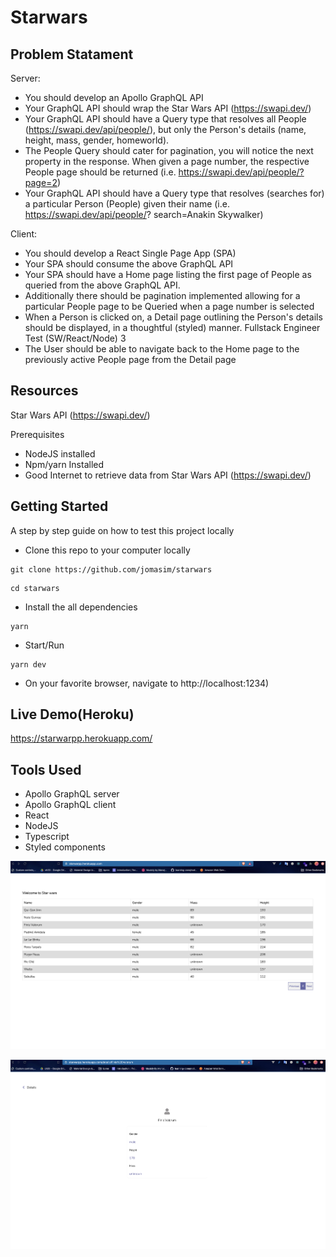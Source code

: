 # Starwars
## Problem Statament
Server:
- You should develop an Apollo GraphQL API
- Your GraphQL API should wrap the Star Wars API (https://swapi.dev/)
- Your GraphQL API should have a Query type that resolves all People
(https://swapi.dev/api/people/), but only the Person's details (name, height,
mass, gender, homeworld).
- The People Query should cater for pagination, you will notice the next
property in the response. When given a page number, the respective People
page should be returned (i.e. https://swapi.dev/api/people/?page=2)
- Your GraphQL API should have a Query type that resolves (searches for) a
particular Person People) given their name (i.e. https://swapi.dev/api/people/?
search=Anakin Skywalker)

Client:
- You should develop a React Single Page App SPA
- Your SPA should consume the above GraphQL API
- Your SPA should have a Home page listing the first page of People as queried
from the above GraphQL API.
- Additionally there should be pagination implemented allowing for a particular
People page to be Queried when a page number is selected
- When a Person is clicked on, a Detail page outlining the Person's details
should be displayed, in a thoughtful (styled) manner.
Fullstack Engineer Test SW/React/Node) 3
- The User should be able to navigate back to the Home page to the previously
active People page from the Detail page

## Resources
Star Wars API (https://swapi.dev/)

Prerequisites
- NodeJS installed
- Npm/yarn Installed
- Good Internet to retrieve data from Star Wars API (https://swapi.dev/)


## Getting Started
A step by step guide on how to test this project locally

- Clone this repo to your computer locally

```
git clone https://github.com/jomasim/starwars 
 ```
```
cd starwars
```

- Install the all dependencies
``` 
yarn 
```
- Start/Run 
```
yarn dev
```
- On your favorite browser, navigate to http://localhost:1234)


## Live Demo(Heroku)
https://starwarpp.herokuapp.com/

## Tools Used
- Apollo GraphQL server
- Apollo GraphQL client
- React
- NodeJS
- Typescript
- Styled components

![People](./images/home.png)

![Details](./images/details.png)